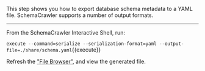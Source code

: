 This step shows you how to export database schema metadata to a YAML file. SchemaCrawler supports a number of output formats.

-----

From the SchemaCrawler Interactive Shell, run:

`execute --command=serialize --serialization-format=yaml --output-file=./share/schema.yaml`{{execute}}

Refresh the ["File Browser"](https://[[HOST_SUBDOMAIN]]-80-[[KATACODA_HOST]].environments.katacoda.com), and view the generated file.
